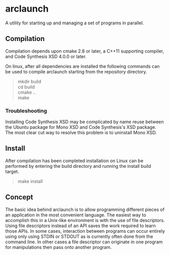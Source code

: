 # arclaunch
A utility for starting up and managing a set of programs in parallel.

## Compilation
Compilation depends upon cmake 2.8 or later, a C++11 supporting compiler, and Code Synthesis XSD 4.0.0 or later.

On linux, after all dependencies are installed the following commands can be used to compile arclaunch starting from the repository directory.

> mkdir build  
> cd build  
> cmake ..  
> make  

### Troubleshooting
Installing Code Synthesis XSD may be complicated by name reuse between the Ubuntu package for Mono XSD and Code Synthesis's XSD package. The most clear cut way to resolve this problem is to uninstall Mono XSD.

## Install
After compilation has been completed installation on Linux can be performed by entering the build directory and running the install build target.

> make install

## Concept
The basic idea behind arclaunch is to allow programming different pieces of an application in the most convenient language. The easiest way to accomplish this in a Unix-like environment is with the use of file descriptors. Using file descriptors instead of an API saves the work required to learn those APIs. In some cases, interaction between programs can occur entirely using only using STDIN or STDOUT as is currently often done from the command line. In other cases a file descriptor can originate in one program for manipulations then pass onto another program.


